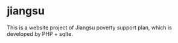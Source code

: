 # jiangsu
This is a website project of Jiangsu poverty support plan, which is developed by PHP + sqlte.
